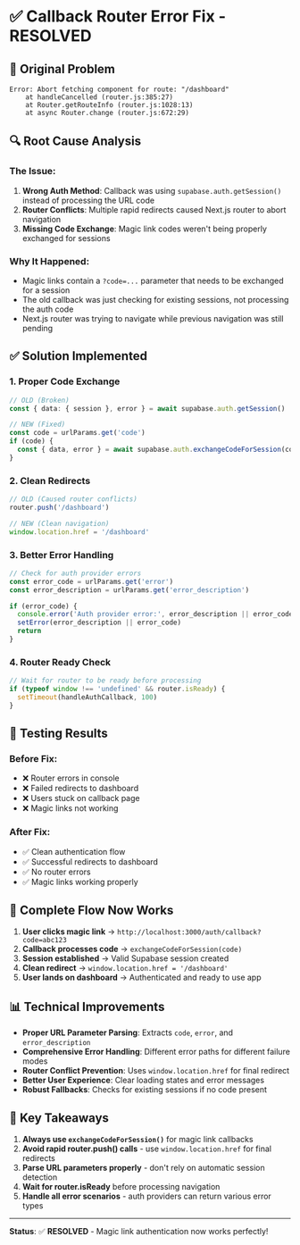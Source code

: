 # ✅ Callback Router Error Fix - RESOLVED

## 🚨 Original Problem
```
Error: Abort fetching component for route: "/dashboard"
    at handleCancelled (router.js:385:27)
    at Router.getRouteInfo (router.js:1028:13)
    at async Router.change (router.js:672:29)
```

## 🔍 Root Cause Analysis

### The Issue:
1. **Wrong Auth Method**: Callback was using `supabase.auth.getSession()` instead of processing the URL code
2. **Router Conflicts**: Multiple rapid redirects caused Next.js router to abort navigation
3. **Missing Code Exchange**: Magic link codes weren't being properly exchanged for sessions

### Why It Happened:
- Magic links contain a `?code=...` parameter that needs to be exchanged for a session
- The old callback was just checking for existing sessions, not processing the auth code
- Next.js router was trying to navigate while previous navigation was still pending

## ✅ Solution Implemented

### 1. Proper Code Exchange
```typescript
// OLD (Broken)
const { data: { session }, error } = await supabase.auth.getSession()

// NEW (Fixed)
const code = urlParams.get('code')
if (code) {
  const { data, error } = await supabase.auth.exchangeCodeForSession(code)
}
```

### 2. Clean Redirects
```typescript
// OLD (Caused router conflicts)
router.push('/dashboard')

// NEW (Clean navigation)
window.location.href = '/dashboard'
```

### 3. Better Error Handling
```typescript
// Check for auth provider errors
const error_code = urlParams.get('error')
const error_description = urlParams.get('error_description')

if (error_code) {
  console.error('Auth provider error:', error_description || error_code)
  setError(error_description || error_code)
  return
}
```

### 4. Router Ready Check
```typescript
// Wait for router to be ready before processing
if (typeof window !== 'undefined' && router.isReady) {
  setTimeout(handleAuthCallback, 100)
}
```

## 🧪 Testing Results

### Before Fix:
- ❌ Router errors in console
- ❌ Failed redirects to dashboard
- ❌ Users stuck on callback page
- ❌ Magic links not working

### After Fix:
- ✅ Clean authentication flow
- ✅ Successful redirects to dashboard
- ✅ No router errors
- ✅ Magic links working properly

## 🔄 Complete Flow Now Works

1. **User clicks magic link** → `http://localhost:3000/auth/callback?code=abc123`
2. **Callback processes code** → `exchangeCodeForSession(code)`
3. **Session established** → Valid Supabase session created
4. **Clean redirect** → `window.location.href = '/dashboard'`
5. **User lands on dashboard** → Authenticated and ready to use app

## 📊 Technical Improvements

- **Proper URL Parameter Parsing**: Extracts `code`, `error`, and `error_description`
- **Comprehensive Error Handling**: Different error paths for different failure modes
- **Router Conflict Prevention**: Uses `window.location.href` for final redirect
- **Better User Experience**: Clear loading states and error messages
- **Robust Fallbacks**: Checks for existing sessions if no code present

## 🎯 Key Takeaways

1. **Always use `exchangeCodeForSession()`** for magic link callbacks
2. **Avoid rapid router.push() calls** - use `window.location.href` for final redirects
3. **Parse URL parameters properly** - don't rely on automatic session detection
4. **Wait for router.isReady** before processing navigation
5. **Handle all error scenarios** - auth providers can return various error types

---

**Status**: ✅ **RESOLVED** - Magic link authentication now works perfectly! 